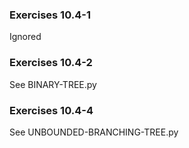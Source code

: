 ### Exercises 10.4-1
Ignored

### Exercises 10.4-2
See BINARY-TREE.py

### Exercises 10.4-4
See UNBOUNDED-BRANCHING-TREE.py

